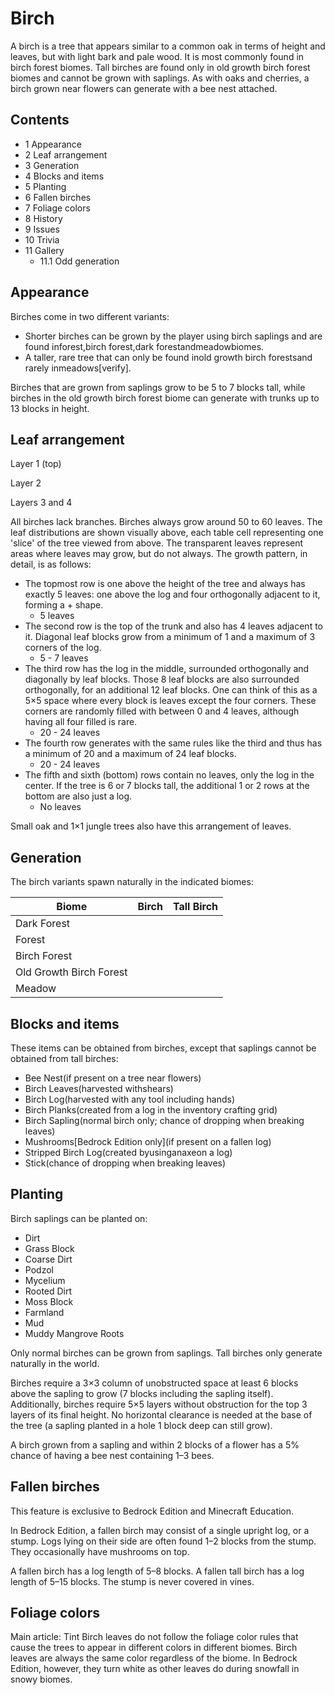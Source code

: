 # Birch
A birch is a tree that appears similar to a common oak in terms of height and leaves, but with light bark and pale wood. It is most commonly found in birch forest biomes. Tall birches are found only in old growth birch forest biomes and cannot be grown with saplings. As with oaks and cherries, a birch grown near flowers can generate with a bee nest attached.

## Contents
- 1 Appearance
- 2 Leaf arrangement
- 3 Generation
- 4 Blocks and items
- 5 Planting
- 6 Fallen birches
- 7 Foliage colors
- 8 History
- 9 Issues
- 10 Trivia
- 11 Gallery
	- 11.1 Odd generation

## Appearance
Birches come in two different variants:

- Shorter birches can be grown by the player using birch saplings and are found inforest,birch forest,dark forestandmeadowbiomes.
- A taller, rare tree that can only be found inold growth birch forestsand rarely inmeadows[verify].

Birches that are grown from saplings grow to be 5 to 7 blocks tall, while birches in the old growth birch forest biome can generate with trunks up to 13 blocks in height.

## Leaf arrangement
Layer 1 (top)



















Layer 2





















Layers 3 and 4




































All birches lack branches. Birches always grow around 50 to 60 leaves. The leaf distributions are shown visually above, each table cell representing one 'slice' of the tree viewed from above. The transparent leaves represent areas where leaves may grow, but do not always. The growth pattern, in detail, is as follows:

- The topmost row is one above the height of the tree and always has exactly 5 leaves: one above the log and four orthogonally adjacent to it, forming a + shape.
	- 5 leaves
- The second row is the top of the trunk and also has 4 leaves adjacent to it. Diagonal leaf blocks grow from a minimum of 1 and a maximum of 3 corners of the log.
	- 5 - 7 leaves
- The third row has the log in the middle, surrounded orthogonally and diagonally by leaf blocks. Those 8 leaf blocks are also surrounded orthogonally, for an additional 12 leaf blocks. One can think of this as a 5×5 space where every block is leaves except the four corners. These corners are randomly filled with between 0 and 4 leaves, although having all four filled is rare.
	- 20 - 24 leaves
- The fourth row generates with the same rules like the third and thus has a minimum of 20 and a maximum of 24 leaf blocks.
	- 20 - 24 leaves
- The fifth and sixth (bottom) rows contain no leaves, only the log in the center. If the tree is 6 or 7 blocks tall, the additional 1 or 2 rows at the bottom are also just a log.
	- No leaves


Small oak and 1×1 jungle trees also have this arrangement of leaves.

## Generation
The birch variants spawn naturally in the indicated biomes:

| Biome                   | Birch | Tall Birch |
|-------------------------|-------|------------|
| Dark Forest             |       |            |
| Forest                  |       |            |
| Birch Forest            |       |            |
| Old Growth Birch Forest |       |            |
| Meadow                  |       |            |

## Blocks and items
These items can be obtained from birches, except that saplings cannot be obtained from tall birches:

- Bee Nest(if present on a tree near flowers)
- Birch Leaves(harvested withshears)
- Birch Log(harvested with any tool including hands)
- Birch Planks(created from a log in the inventory crafting grid)
- Birch Sapling(normal birch only; chance of dropping when breaking leaves)
- Mushrooms‌[Bedrock Edition  only](if present on a fallen log)
- Stripped Birch Log(created byusinganaxeon a log)
- Stick(chance of dropping when breaking leaves)

## Planting
Birch saplings can be planted on:

- Dirt
- Grass Block
- Coarse Dirt
- Podzol
- Mycelium
- Rooted Dirt
- Moss Block
- Farmland
- Mud
- Muddy Mangrove Roots

Only normal birches can be grown from saplings. Tall birches only generate naturally in the world.

Birches require a 3×3 column of unobstructed space at least 6 blocks above the sapling to grow (7 blocks including the sapling itself). Additionally, birches require 5×5 layers without obstruction for the top 3 layers of its final height. No horizontal clearance is needed at the base of the tree (a sapling planted in a hole 1 block deep can still grow).

A birch grown from a sapling and within 2 blocks of a flower has a 5% chance of having a bee nest containing 1–3 bees.

## Fallen birches

  

This feature is exclusive to  Bedrock Edition and  Minecraft Education. 


 

In Bedrock Edition, a fallen birch may consist of a single upright log, or a stump. Logs lying on their side are often found 1–2 blocks from the stump. They occasionally have mushrooms on top.

A fallen birch has a log length of 5–8 blocks. A fallen tall birch has a log length of 5–15 blocks. The stump is never covered in vines.

## Foliage colors
Main article: Tint
Birch leaves do not follow the foliage color rules that cause the trees to appear in different colors in different biomes. Birch leaves are always the same color regardless of the biome. In Bedrock Edition, however, they turn white as other leaves do during snowfall in snowy biomes.




